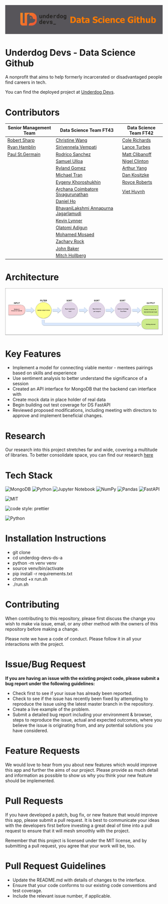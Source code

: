 ![banner](./assets/banner.png)

# Underdog Devs - Data Science Github
A nonprofit that aims to help formerly incarcerated or disadvantaged people find careers in tech.

You can find the deployed project at [Underdog Devs](https://www.underdogdevs.org/).


# Contributors
| Senior Management Team  | Data Science Team FT43                                                  | Data Science Team FT42 |
| ------------- |-------------------------------------------------------------------------| ------------ |
| [Robert Sharp](https://github.com/BrokenShell)    | [Christine Wang](https://github.com/ChristineWangcy)                    | [Cole Richards](https://github.com/Cole-Richards) |
| [Ryan Hamblin](https://github.com/ryan-hamblin)  | [Sirivennela Vempati](https://github.com/sirivennelavempati)            | [Lance Turbes](https://github.com/lanceturbes) |
| [Paul St.Germain](https://github.com/paulstgermain) | [Rodrico Sanchez](https://github.com/rodricobsanchez)                   | [Matt Clibanoff](https://github.com/mattclibanoff) |
| | [Samuel Ulloa](https://github.com/ulloa)                                | [Nigel Clinton](https://github.com/NigelClinton) |
| | [Ryland Gomez](https://github.com/RylandGomez)                          | [Arthur Yang](https://github.com/sysgear) |
| | [Michael Tran](https://github.com/mktran0417)                           | [Dan Kositzke](https://github.com/dankositzke) |
| | [Evgeny Khoroshukhin](https://github.com/ev-horrosh)                    | [Royce Roberts](https://github.com/jinjahninjah) |
| | [Archana Coimbatore Sivagurunathan](https://github.com/archana062031)   | [Viet Huynh](https://github.com/nhockcuncon77) |
| | [Daniel Ho](https://github.com/djho57)                                  | |
| | [BhavaniLakshmi Annapurna Jagarlamudi](https://github.com/Annapurnaj91) | |
| | [Kevin Lynner](https://github.com/LynnerKevin)                          | |
| | [Olatomi Adigun](https://github.com/OlatomiAdigun)                      | |
| | [Mohamed Mosaed](https://github.com/mohamedmosaed)                      | |
| | [Zachary Rock](https://github.com/ZacharyRock)                          | |
| | [John Baker](https://github.com/BakerJr1904)                            | |
| | [Mitch Hollberg](https://github.com/hollberg)                           | |

# Architecture
![model_diagram](./assets/model_diagram.png)

# Key Features
- Implement a model for connecting  viable mentor - mentees pairings based on skills and experience
- Use sentiment analysis to better understand the significance of a session
- Created an API interface for MongoDB that the backend can interface with 
- Create mock data in place holder of real data 
- Begin building out test coverage for DS FastAPI
- Reviewed proposed modifications, including meeting with directors to approve and implement beneficial changes.

# Research
Our research into this project stretches far and wide, covering a multitude of libraries. To better consolidate space, you can find our research [here](https://github.com/BloomTech-Labs/underdog-devs-ds-a/tree/main/notebooks)

# Tech Stack
![MongoDB](https://img.shields.io/badge/MongoDB-%234ea94b.svg?style=for-the-badge&logo=mongodb&logoColor=white)
![Python](https://img.shields.♠io/badge/python-3670A0?style=for-the-badge&logo=python&logoColor=ffdd54)
![Jupyter Notebook](https://img.shields.io/badge/jupyter-%23FA0F00.svg?style=for-the-badge&logo=jupyter&logoColor=white)
![NumPy](https://img.shields.io/badge/numpy-%23013243.svg?style=for-the-badge&logo=numpy&logoColor=white)
![Pandas](https://img.shields.io/badge/pandas-%23150458.svg?style=for-the-badge&logo=pandas&logoColor=white)
![FastAPI](https://img.shields.io/badge/FastAPI-005571?style=for-the-badge&logo=fastapi)

![MIT](https://img.shields.io/packagist/l/doctrine/orm.svg)  

![code style: prettier](https://img.shields.io/badge/code_style-prettier-ff69b4.svg?style=flat-square) 

![Python](https://img.shields.io/pypi/pyversions/VS)

# Installation Instructions
- git clone <DS Repo URL>
- cd underdog-devs-ds-a
- python -m venv venv
- source venv/bin/activate
- pip install -r requirements.txt
- chmod +x run.sh
- ./run.sh

# Contributing
When contributing to this repository, please first discuss the change you wish to make via issue, email, or any other method with the owners of this repository before making a change.

Please note we have a code of conduct. Please follow it in all your interactions with the project.

# Issue/Bug Request
**If you are having an issue with the existing project code, please submit a bug report under the following guidelines:**

- Check first to see if your issue has already been reported.
- Check to see if the issue has recently been fixed by attempting to reproduce the issue using the latest master branch in the repository.
- Create a live example of the problem.
- Submit a detailed bug report including your environment & browser, steps to reproduce the issue, actual and expected outcomes, where you believe the issue is originating from, and any potential solutions you have considered.

# Feature Requests
We would love to hear from you about new features which would improve this app and further the aims of our project. Please provide as much detail and information as possible to show us why you think your new feature should be implemented.

# Pull Requests
If you have developed a patch, bug fix, or new feature that would improve this app, please submit a pull request. It is best to communicate your ideas with the developers first before investing a great deal of time into a pull request to ensure that it will mesh smoothly with the project.

Remember that this project is licensed under the MIT license, and by submitting a pull request, you agree that your work will be, too.

# Pull Request Guidelines
- Update the README.md with details of changes to the interface.
- Ensure that your code conforms to our existing code conventions and test coverage.
- Include the relevant issue number, if applicable.
